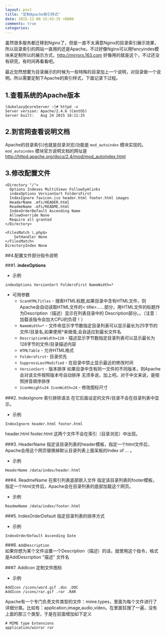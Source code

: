 ```yaml
---
layout: post
title: "定制Apache索引样式"
date: 2015-12-08 15:43:35 +0800
comments: true
categories: 
---
```


虽然很多服务都迁移到Nginx了，但是一直不太满意Nginx的目录索引展示效果，所以目录索引的网站一直用的还是Apache。不过好像Nginx可以用fancyindex模块来定制所以的展示方式，http://mirrors.163.com 好像用的就是这个，不过还没有研究，有时间再看看吧。

<!--more-->

最近忽然想要为目录展示的时候为一些特殊的目录加上一个说明，对目录做一个说明。所以需要定制下Apache的索引样式，下面记录下过程。

## 1.查看系统的Apache版本
```
[dukelazy@coreServer ~]# httpd -v
Server version: Apache/2.4.6 (CentOS)
Server built:   Aug 24 2015 18:11:25
```

## 2.到官网查看说明文档
Apache的目录索引(也就是目录浏览)功能是 `mod_autoindex` 模块实现的。  `mod_autoindex` 模块官方说明文档的网址是 http://httpd.apache.org/docs/2.4/mod/mod_autoindex.html

## 3.修改配置文件
``` apacheconf
<Directory "/">
  Options Indexes MultiViews FollowSymlinks
  indexOptions VersionSort FoldersFirst
  IndexIgnore favicon.ico header.html footer.html images
  HeaderName .mfs/HEADER.html
  ReadmeName .mfs/README.html
  IndexOrderDefault Ascending Name
  AllowOverride None
  Require all granted
</Directory>

<FilesMatch \.php$>
    SetHandler None
</FilesMatch>
DirectoryIndex None
```

##4.配置文件部分指令说明

###1. **indexOptions**

- 示例    
``` apacheconf
indexOptions VersionSort FoldersFirst NameWidth=*
```
- 可用参数
    - `ScanHTMLTitles` - 搜索HTML标题,如果目录中含有HTML文件，则Apache会自动读取HTML文件的< title>……部分，用HTML文件的标题作为Description（描述）显示在列表目录中的 Description部分。。（注意：加载该指令会加大CPU的负荷！）
    - `NameWidth=*` - 文件命显示字节数指定目录列表可以显示最长为25字节的文件/目录名,如果使用*来做值,会自适应到最长文件名
    - `DescriptionWidth=128` - 描述显示字节数指定目录列表可以显示最长为128字节的文件/目录描述内容
    - `HTMLTable` - 允许HTML格式
    - `FoldersFirst`-  目录优先
    - `SuppressLastModified` - 在目录中禁止显示最近的修改时间
    - `VersionSort` - 版本排序 如果目录中含有同一文件的不同版本，则Apache会对该文件按照版本号自动排序 无须多说，加上吧。对于中文来说，是按照拼音顺序排序
    - `IconHeight=24 IconWidth=24` - 修改图标尺寸

###2. IndexIgnore
索引排除语法 在它后面设定的文件/目录不会在目录列表中显示。

- 示例    
```
IndexIgnore header.html footer.html
```       
header.html footer.html 这两个文件不会在索引（目录浏览）中出现。

###3. HeaderName
指定该目录列表的header模板，指定一个html文件后，Apache会用这个网页替换掉默认目录列表上面呆板的Index of … 。

- 示例    
```
HeaderName /data/index/header.html
```

###4. ReadmeName
在索引列表底部嵌入文件 指定该目录列表的footer模板，指定一个html文件后，Apache会在目录列表的底部加载这个网页。

- 示例    
```
ReadmeName /data/index/footer.html
```

###5. IndexOrderDefault
指定目录列表的排序方式

- 示例    
```
IndexOrderDefault Ascending Date
```

###6. `AddDescription`   
如果你想为某个文件设置一个Description（描述）的话，就使用这个指令，格式是AddDescription "描述" 文件名

###7. AddIcon
定制文件图标

- 示例
```
AddIcon /icons/word.gif .doc .DOC
AddIcon /icons/rar.gif .rar .RAR
```
Apache有一个专门负责文件类型的文件：mime.types，里面为每个文件进行了详细分类。比如有：application,image,audio,video。在里面狂搜了一遍，没有上面的那三个类型，于是在前面增加如下定义    
```
# MIME type Extensions
application/winrar rar
```

